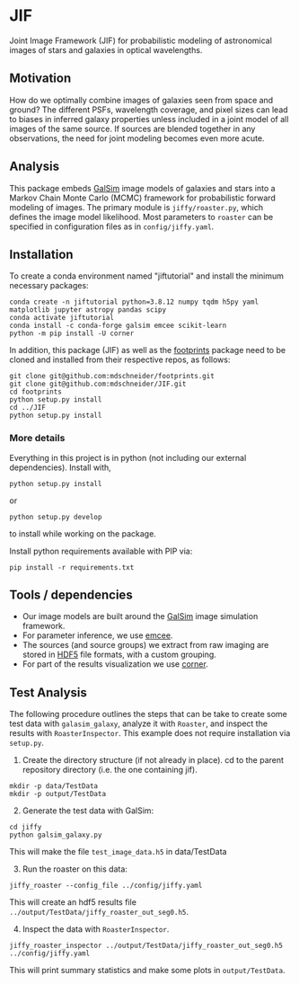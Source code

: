 # JIF
Joint Image Framework (JIF) for probabilistic modeling of astronomical images of stars and galaxies in optical wavelengths.

## Motivation

How do we optimally combine images of galaxies seen from space and ground? The different PSFs, wavelength coverage,
and pixel sizes can lead to biases in inferred galaxy properties unless included in a joint model
of all images of the same source. If sources are blended together in any observations, the need for
joint modeling becomes even more acute.

## Analysis

This package embeds [GalSim](https://github.com/GalSim-developers/GalSim) image models of galaxies and stars into a Markov Chain Monte Carlo (MCMC) framework for probabilistic forward modeling of images. The primary module is `jiffy/roaster.py`, which defines the image model likelihood. Most parameters to `roaster` can be specified in configuration files as in `config/jiffy.yaml`. 

## Installation

To create a conda environment named "jiftutorial" and install the minimum necessary packages:

    conda create -n jiftutorial python=3.8.12 numpy tqdm h5py yaml matplotlib jupyter astropy pandas scipy
    conda activate jiftutorial
    conda install -c conda-forge galsim emcee scikit-learn
    python -m pip install -U corner

In addition, this package (JIF) as well as the [footprints](https://github.com/mdschneider/footprints) package need to be cloned and installed from their respective repos, as follows:

    git clone git@github.com:mdschneider/footprints.git
    git clone git@github.com:mdschneider/JIF.git
    cd footprints
    python setup.py install
    cd ../JIF
    python setup.py install

### More details

Everything in this project is in python (not including our external dependencies).
Install with,

    python setup.py install

or

    python setup.py develop

to install while working on the package.

Install python requirements available with PIP via:

    pip install -r requirements.txt

## Tools / dependencies

- Our image models are built around the [GalSim](https://github.com/GalSim-developers/GalSim/wiki) image simulation framework.  
- For parameter inference, we use [emcee](http://dan.iel.fm/emcee/current/).
- The sources (and source groups) we extract from raw imaging are stored in [HDF5](http://www.hdfgroup.org/HDF5/) file formats, with a custom grouping.
- For part of the results visualization we use [corner](https://github.com/dfm/corner.py).

## Test Analysis

The following procedure outlines the steps that can be take to create some test data with `galasim_galaxy`, analyze it with `Roaster`, and inspect the results with `RoasterInspector`. This example does not require installation via `setup.py`.

1. Create the directory structure (if not already in place). cd to the parent repository directory (i.e. the one containing jif).
  ```
  mkdir -p data/TestData
  mkdir -p output/TestData
  ```
2. Generate the test data with GalSim:
  ```
  cd jiffy
  python galsim_galaxy.py
  ```
  This will make the file `test_image_data.h5` in data/TestData
  
3. Run the roaster on this data:
  ```
  jiffy_roaster --config_file ../config/jiffy.yaml
  ```
  This will create an hdf5 results file `../output/TestData/jiffy_roaster_out_seg0.h5`.
  
4. Inspect the data with `RoasterInspector`. 
  ```
  jiffy_roaster_inspector ../output/TestData/jiffy_roaster_out_seg0.h5 ../config/jiffy.yaml
  ```
  This will print summary statistics and make some plots in `output/TestData`.
